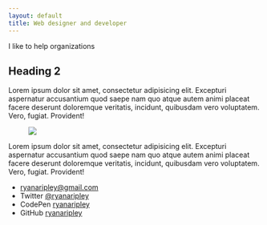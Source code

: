 ```yaml
---
layout: default
title: Web designer and developer
---
```


I like to help organizations 

  <h2>Heading 2</h2>
  <p>Lorem ipsum dolor sit amet, consectetur adipisicing elit. Excepturi aspernatur accusantium quod saepe nam quo atque autem animi placeat facere deserunt doloremque veritatis, incidunt, quibusdam vero voluptatem. Vero, fugiat. Provident!</p>
  <figure>
    <img src="http://placehold.it/1400x900" />
  </figure>
  <p>Lorem ipsum dolor sit amet, consectetur adipisicing elit. Excepturi aspernatur accusantium quod saepe nam quo atque autem animi placeat facere deserunt doloremque veritatis, incidunt, quibusdam vero voluptatem. Vero, fugiat. Provident!</p>

  <ul class="contact">
    <li><a href="mailto:ryanaripley@gmail.com">ryanaripley@gmail.com</a></li>
    <li>Twitter <a href="https://twitter.com/ryanaripley">@ryanaripley</a></li>
    <li>CodePen <a href="http://codepen.io/ryanaripley/">ryanaripley</a></li>
    <li>GitHub <a href="https://github.com/ryanaripley">ryanaripley</a></li>
  </ul>

